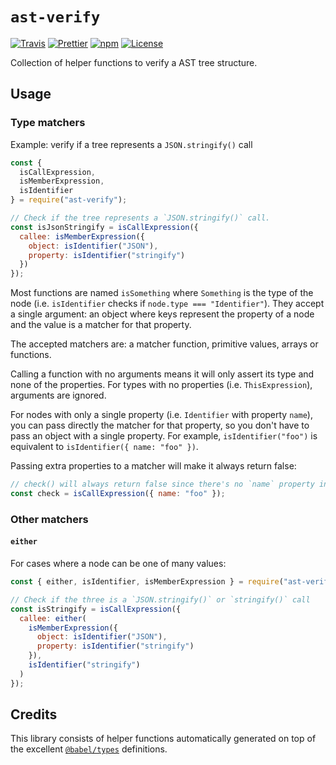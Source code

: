 # `ast-verify`

[![Travis](https://api.travis-ci.com/duailibe/ast-verify.svg)](https://travis-ci.com/duailibe/ast-verify)
[![Prettier](https://img.shields.io/badge/code_style-prettier-ff69b4.svg)](https://github.com/prettier/prettier)
[![npm](https://img.shields.io/npm/v/ast-verify.svg)](https://npmjs.org/ast-verify)
[![License](https://img.shields.io/badge/license-MIT-blue.svg)](LICENSE)

Collection of helper functions to verify a AST tree structure.

## Usage

### Type matchers

Example: verify if a tree represents a `JSON.stringify()` call

```js
const {
  isCallExpression,
  isMemberExpression,
  isIdentifier
} = require("ast-verify");

// Check if the tree represents a `JSON.stringify()` call.
const isJsonStringify = isCallExpression({
  callee: isMemberExpression({
    object: isIdentifier("JSON"),
    property: isIdentifier("stringify")
  })
});
```

Most functions are named `isSomething` where `Something` is the type of the node (i.e. `isIdentifier` checks if `node.type === "Identifier"`). They accept a single argument: an object where keys represent the property of a node and the value is a matcher for that property.

The accepted matchers are: a matcher function, primitive values, arrays or functions.

Calling a function with no arguments means it will only assert its type and none of the properties. For types with no properties (i.e. `ThisExpression`), arguments are ignored.

For nodes with only a single property (i.e. `Identifier` with property `name`), you can pass directly the matcher for that property, so you don't have to pass an object with a single property. For example, `isIdentifier("foo")` is equivalent to `isIdentifier({ name: "foo" })`.

Passing extra properties to a matcher will make it always return false:

```js
// check() will always return false since there's no `name` property in CallExpression
const check = isCallExpression({ name: "foo" });
```

### Other matchers

#### `either`

For cases where a node can be one of many values:

```js
const { either, isIdentifier, isMemberExpression } = require("ast-verify");

// Check if the three is a `JSON.stringify()` or `stringify()` call
const isStringify = isCallExpression({
  callee: either(
    isMemberExpression({
      object: isIdentifier("JSON"),
      property: isIdentifier("stringify")
    }),
    isIdentifier("stringify")
  )
});
```

## Credits

This library consists of helper functions automatically generated on top of the excellent [`@babel/types`](https://npmjs.org/@babel/types) definitions.

